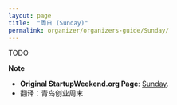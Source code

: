 ```yaml
---
layout: page
title:  "周日 (Sunday)" 
permalink: organizer/organizers-guide/Sunday/
---
```

TODO

**Note**

* __Original StartupWeekend.org Page__: [Sunday](http://startupweekend.org/organizer/organizers-guide/sunday/). 
* 翻译：青岛创业周末